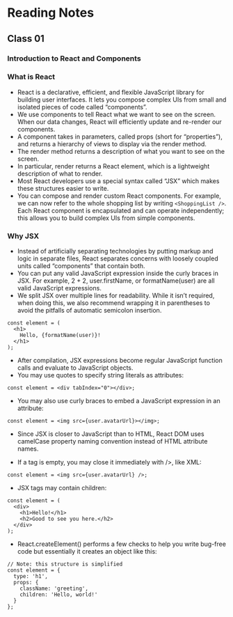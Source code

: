 # Reading Notes
## Class 01

### Introduction to React and Components

### What is React

- React is a declarative, efficient, and flexible JavaScript library for building user interfaces. It lets you compose complex UIs from small and isolated pieces of code called “components”.
- We use components to tell React what we want to see on the screen. When our data changes, React will efficiently update and re-render our components.
- A component takes in parameters, called props (short for “properties”), and returns a hierarchy of views to display via the render method.
- The render method returns a description of what you want to see on the screen.
- In particular, render returns a React element, which is a lightweight description of what to render.
- Most React developers use a special syntax called “JSX” which makes these structures easier to write.
- You can compose and render custom React components. For example, we can now refer to the whole shopping list by writing ```<ShoppingList />```. Each React component is encapsulated and can operate independently; this allows you to build complex UIs from simple components.


### Why JSX

- Instead of artificially separating technologies by putting markup and logic in separate files, React separates concerns with loosely coupled units called “components” that contain both.
- You can put any valid JavaScript expression inside the curly braces in JSX. For example, 2 + 2, user.firstName, or formatName(user) are all valid JavaScript expressions.
- We split JSX over multiple lines for readability. While it isn’t required, when doing this, we also recommend wrapping it in parentheses to avoid the pitfalls of automatic semicolon insertion.

```
const element = (
  <h1>
    Hello, {formatName(user)}!
  </h1>
);
```

- After compilation, JSX expressions become regular JavaScript function calls and evaluate to JavaScript objects.
- You may use quotes to specify string literals as attributes:

```
const element = <div tabIndex="0"></div>;
```

- You may also use curly braces to embed a JavaScript expression in an attribute:

```
const element = <img src={user.avatarUrl}></img>;
```

- Since JSX is closer to JavaScript than to HTML, React DOM uses camelCase property naming convention instead of HTML attribute names.

- If a tag is empty, you may close it immediately with />, like XML:

```
const element = <img src={user.avatarUrl} />;
```

- JSX tags may contain children:
```
const element = (
  <div>
    <h1>Hello!</h1>
    <h2>Good to see you here.</h2>
  </div>
);
```

- React.createElement() performs a few checks to help you write bug-free code but essentially it creates an object like this:

```
// Note: this structure is simplified
const element = {
  type: 'h1',
  props: {
    className: 'greeting',
    children: 'Hello, world!'
  }
};
```
